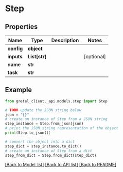 # Step


## Properties

Name | Type | Description | Notes
------------ | ------------- | ------------- | -------------
**config** | **object** |  | 
**inputs** | **List[str]** |  | [optional] 
**name** | **str** |  | 
**task** | **str** |  | 

## Example

```python
from gretel_client._api.models.step import Step

# TODO update the JSON string below
json = "{}"
# create an instance of Step from a JSON string
step_instance = Step.from_json(json)
# print the JSON string representation of the object
print(Step.to_json())

# convert the object into a dict
step_dict = step_instance.to_dict()
# create an instance of Step from a dict
step_from_dict = Step.from_dict(step_dict)
```
[[Back to Model list]](../README.md#documentation-for-models) [[Back to API list]](../README.md#documentation-for-api-endpoints) [[Back to README]](../README.md)


